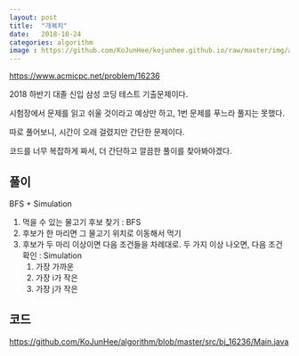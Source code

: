 ```yaml
---
layout: post
title:  "개복치"
date:   2018-10-24
categories: algorithm
image : https://github.com/KoJunHee/kojunhee.github.io/raw/master/img/algorithm.png
---
```


<https://www.acmicpc.net/problem/16236>

2018 하반기 대졸 신입 삼성 코딩 테스트 기출문제이다.

시험장에서  문제를 읽고 쉬울 것이라고 예상만 하고, 1번 문제를 푸느라 풀지는 못했다.

따로 풀어보니, 시간이 오래 걸렸지만 간단한 문제이다.

코드를 너무 복잡하게 짜서, 더 간단하고 깔끔한 풀이를 찾아봐야겠다.

## 풀이

BFS + Simulation

1. 먹을 수 있는 물고기 후보 찾기 : BFS
2. 후보가 한 마리면 그 물고기 위치로 이동해서 먹기
3. 후보가 두 마리 이상이면 다음 조건들을 차례대로. 두 가지 이상 나오면, 다음 조건 확인 : Simulation
   1. 가장 가까운
   2. 가장 i가 작은
   3. 가장 j가 작은

## 코드

<https://github.com/KoJunHee/algorithm/blob/master/src/bj_16236/Main.java>